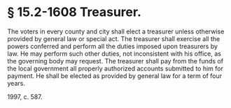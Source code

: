 # § 15.2-1608 Treasurer.

<p>The voters in every county and city shall elect a treasurer unless otherwise provided by general law or special act. The treasurer shall exercise all the powers conferred and perform all the duties imposed upon treasurers by law. He may perform such other duties, not inconsistent with his office, as the governing body may request. The treasurer shall pay from the funds of the local government all properly authorized accounts submitted to him for payment. He shall be elected as provided by general law for a term of four years.</p><p>1997, c. 587.</p>